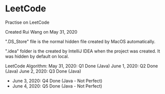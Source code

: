 # LeetCode
Practise on LeetCode

Created Rui Wang on May 31, 2020

".DS_Store" file is the normal hidden file created by MacOS automatically.

".idea" folder is the created by IntelliJ IDEA when the project was created. It was hidden by default on local.


LeetCode Algorithm: 
  May 31, 2020:   Q1 Done (Java)
  June 1, 2020:   Q2 Done (Java)
  June 2, 2020:   Q3 Done (Java)
* June 3, 2020:   Q4 Done (Java - Not Perfect)
* June 4, 2020:   Q5 Done (Java - Not Perfect)
